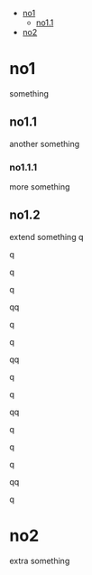 * [no1](#1)
    * [no1.1](#11)
* [no2](#2)


# no1
something
## no1.1
another something
### no1.1.1
more something
## no1.2
extend something
q  

q  

q

q

qq

q

q

qq

q

q

qq

q

q

q

qq

q

# no2
extra something
